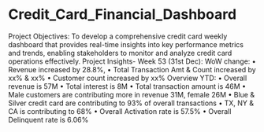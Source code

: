 # Credit_Card_Financial_Dashboard

Project Objectives:
To develop a comprehensive credit card weekly dashboard that provides real-time insights into key performance metrics and trends, enabling stakeholders to monitor and analyze credit card operations 
effectively.
Project Insights- Week 53 (31st Dec):
 WoW change: 
• Revenue increased by 28.8%, 
• Total Transaction Amt & Count increased by xx% & xx%
 • Customer count increased by xx%
 Overview YTD:
 • Overall revenue is 57M
 • Total interest is 8M
 • Total transaction amount is 46M
 • Male customers are contributing more in revenue 31M, female 26M
 • Blue & Silver credit card are contributing to 93% of overall 
transactions
 • TX, NY & CA is contributing to 68%
 • Overall Activation rate is 57.5%
 • Overall Delinquent rate is 6.06%
